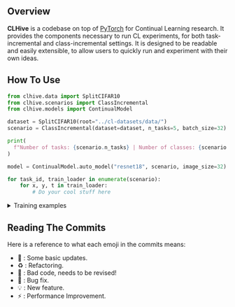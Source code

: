 ## Overview
**CLHive** is a codebase on top of [PyTorch](https://pytorch.org) for Continual Learning research. It provides the components necessary to run CL experiments, for both task-incremental and class-incremental settings. It is designed to be readable and easily extensible, to allow users to quickly run and experiment with their own ideas.


## How To Use

```python
from clhive.data import SplitCIFAR10
from clhive.scenarios import ClassIncremental
from clhive.models import ContinualModel

dataset = SplitCIFAR10(root="../cl-datasets/data/")
scenario = ClassIncremental(dataset=dataset, n_tasks=5, batch_size=32)

print(
  f"Number of tasks: {scenario.n_tasks} | Number of classes: {scenario.n_classes}"
)

model = ContinualModel.auto_model("resnet18", scenario, image_size=32)

for task_id, train_loader in enumerate(scenario):
    for x, y, t in train_loader:
        # Do your cool stuff here
```

<details>
  <summary>Training examples</summary>
  
Train CLIP with ViT-base on COCO Captions dataset:

```
python main.py data=coco model/vision_model=vit-b  model/text_model=vit-b
```
  
</details>

## Reading The Commits
Here is a reference to what each emoji in the commits means:

* 📎 : Some basic updates.
* ♻️ : Refactoring.
* 💩 : Bad code, needs to be revised!
* 🐛 : Bug fix.
* 💡 : New feature.
* ⚡ : Performance Improvement.
